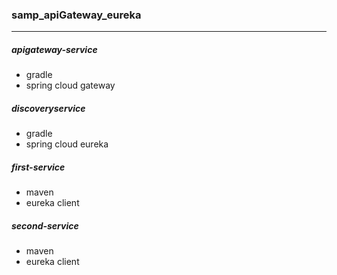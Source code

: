 ### samp_apiGateway_eureka ###
--------------------------
##### apigateway-service
- gradle
- spring cloud gateway

##### discoveryservice
- gradle
- spring cloud eureka

##### first-service
- maven
- eureka client

##### second-service
- maven
- eureka client


